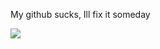 My github sucks, Ill fix it someday

<!---
castle88/castle88 is a ✨ special ✨ repository because its `README.md` (this file) appears on your GitHub profile.
You can click the Preview link to take a look at your changes.
--->
<img src='https://raw.githubusercontent.com/github/explore/80688e429a7d4ef2fca1e82350fe8e3517d3494d/topics/python/html5.png' />
